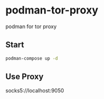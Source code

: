 # podman-tor-proxy
podman for tor proxy

## Start
```bash
podman-compose up -d
```

## Use Proxy
socks5://localhost:9050


